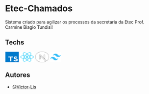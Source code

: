 # Etec-Chamados
Sistema criado para agilizar os processos da secretaria da Etec Prof. Carmine Biagio Tundisi!

## Techs 
<div class="center">
  <img align="center" alt="Ts" height="35" width="45" src="https://raw.githubusercontent.com/devicons/devicon/master/icons/typescript/typescript-plain.svg">
  <img align="center" alt="React" height="35" width="45" src="https://raw.githubusercontent.com/devicons/devicon/master/icons/react/react-original.svg">
  <img align="center" alt="NextJS" height="35" width="45" style="background: #fff; border-radius: 1000px" src="https://github.com/devicons/devicon/blob/master/icons/nextjs/nextjs-line.svg">
  <img align="center" alt="Tailwind" width="35" height="35" src="https://github.com/devicons/devicon/blob/master/icons/tailwindcss/tailwindcss-original.svg">
</div>

## Autores
- [@Victor-Lis](https://www.linkedin.com/in/victor-lis-bronzo/)
